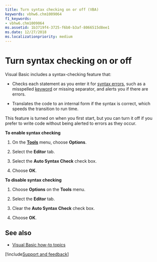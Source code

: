 ```yaml
---
title: Turn syntax checking on or off (VBA)
keywords: vbhw6.chm1009064
f1_keywords:
- vbhw6.chm1009064
ms.assetid: 1b3719f4-3725-f6b0-b3af-8066515d8ee1
ms.date: 12/27/2018
ms.localizationpriority: medium
---
```



# Turn syntax checking on or off

Visual Basic includes a syntax-checking feature that:

- Checks each statement as you enter it for [syntax errors](../Glossary/vbe-glossary.md#syntax-error), such as a misspelled [keyword](../Glossary/vbe-glossary.md#keyword) or missing separator, and alerts you if there are errors.
    
- Translates the code to an internal form if the syntax is correct, which speeds the transition to run time.
    
This feature is turned on when you first start, but you can turn it off if you prefer to write code without being alerted to errors as they occur.

**To enable syntax checking**

1. On the **[Tools](../reference/user-interface-help/tools-menu.md)** menu, choose **Options**.
    
2. Select the **Editor** tab.
    
3. Select the **Auto Syntax Check** check box.
    
4. Choose **OK**.
    

**To disable syntax checking**

1. Choose **Options** on the **Tools** menu.
    
2. Select the **Editor** tab.
    
3. Clear the **Auto Syntax Check** check box.
    
4. Choose **OK**.
    
## See also

- [Visual Basic how-to topics](../reference/user-interface-help/visual-basic-how-to-topics.md)

[!include[Support and feedback](~/includes/feedback-boilerplate.md)]